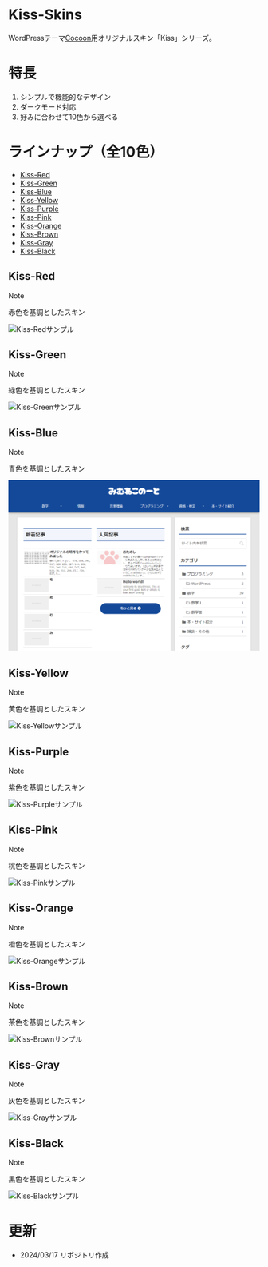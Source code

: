# Kiss-Skins
WordPressテーマ[Cocoon](https://wp-cocoon.com/)用オリジナルスキン「Kiss」シリーズ。

# 特長
1. シンプルで機能的なデザイン
2. ダークモード対応
3. 好みに合わせて10色から選べる

# ラインナップ（全10色）
- [Kiss-Red](#Kiss-Red)
- [Kiss-Green](#Kiss-Green)
- [Kiss-Blue](#Kiss-Blue)
- [Kiss-Yellow](#Kiss-Yellow)
- [Kiss-Purple](#Kiss-Purple)
- [Kiss-Pink](#Kiss-Pink)
- [Kiss-Orange](#Kiss-Orange)
- [Kiss-Brown](#Kiss-Brown)
- [Kiss-Gray](#Kiss-Gray)
- [Kiss-Black](#Kiss-Black)

## Kiss-Red
> [!NOTE]
> 赤色を基調としたスキン

![Kiss-Redサンプル](thumbnails/Screen-Shot-Kiss-Red.png)

## Kiss-Green
> [!NOTE]
> 緑色を基調としたスキン

![Kiss-Greenサンプル](thumbnails/Screen-Shot-Kiss-Green.png)

## Kiss-Blue
> [!NOTE]
> 青色を基調としたスキン

![Kiss-Blueサンプル](thumbnails/Screen-Shot-Kiss-Blue.png)

## Kiss-Yellow
> [!NOTE]
> 黄色を基調としたスキン

![Kiss-Yellowサンプル](thumbnails/Screen-Shot-Kiss-Yellow.png)

## Kiss-Purple
> [!NOTE]
> 紫色を基調としたスキン

![Kiss-Purpleサンプル](thumbnails/Screen-Shot-Kiss-Purple.png)

## Kiss-Pink
> [!NOTE]
> 桃色を基調としたスキン

![Kiss-Pinkサンプル](thumbnails/Screen-Shot-Kiss-Pink.png)

## Kiss-Orange
> [!NOTE]
> 橙色を基調としたスキン

![Kiss-Orangeサンプル](thumbnails/Screen-Shot-Kiss-Orange.png)

## Kiss-Brown
> [!NOTE]
> 茶色を基調としたスキン

![Kiss-Brownサンプル](thumbnails/Screen-Shot-Kiss-Brown.png)

## Kiss-Gray
> [!NOTE]
> 灰色を基調としたスキン

![Kiss-Grayサンプル](thumbnails/Screen-Shot-Kiss-Gray.png)

## Kiss-Black
> [!NOTE]
> 黒色を基調としたスキン

![Kiss-Blackサンプル](thumbnails/Screen-Shot-Kiss-Black.png)

# 更新
- 2024/03/17 リポジトリ作成
